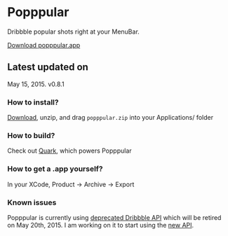 # Popppular
Dribbble popular shots right at your MenuBar.

[Download popppular.app][dl]

## Latest updated on
May 15, 2015. v0.8.1

### How to install?
[Download][dl], unzip, and drag `popppular.zip` into your Applications/ folder

### How to build?
Check out [Quark][qk], which powers Popppular

### How to get a .app yourself?
In your XCode, Product -> Archive -> Export

### Known issues
Popppular is currently using [deprecated Dribbble API](https://dribbble.com/api/deprecated) which will be retired on May 20th, 2015.
I am working on it to start using the [new API](http://developer.dribbble.com/v1/).


[dl]: https://github.com/angusjune/Popppular/releases/download/v0.8.1/popppular.zip
[qk]: https://github.com/HackPlan/quark-shell-mac
